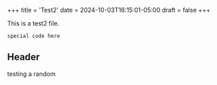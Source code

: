+++
title = 'Test2'
date = 2024-10-03T16:15:01-05:00
draft = false
+++

This is a test2 file.
```
special code here
```

## Header  

testing a random
